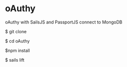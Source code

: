 # oAuthy
oAuthy with SailsJS and PassportJS connect to MongoDB 

$ git clone 

$ cd oAuthy 


$npm install 


$ sails lift 



